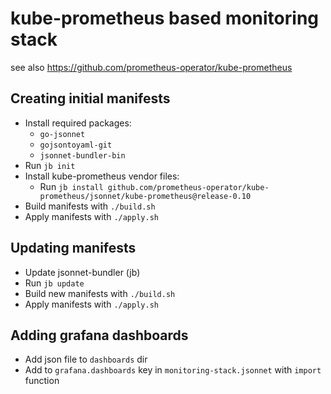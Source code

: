 # kube-prometheus based monitoring stack

see also https://github.com/prometheus-operator/kube-prometheus

## Creating initial manifests
- Install required packages:
    - `go-jsonnet`
    - `gojsontoyaml-git`
    - `jsonnet-bundler-bin`
- Run `jb init`
- Install kube-prometheus vendor files:
    - Run `jb install github.com/prometheus-operator/kube-prometheus/jsonnet/kube-prometheus@release-0.10`
- Build manifests with `./build.sh`
- Apply manifests with `./apply.sh`

## Updating manifests
- Update jsonnet-bundler (jb)
- Run `jb update`
- Build new manifests with `./build.sh`
- Apply manifests with `./apply.sh`

## Adding grafana dashboards
- Add json file to `dashboards` dir
- Add to `grafana.dashboards` key in `monitoring-stack.jsonnet` with `import` function
